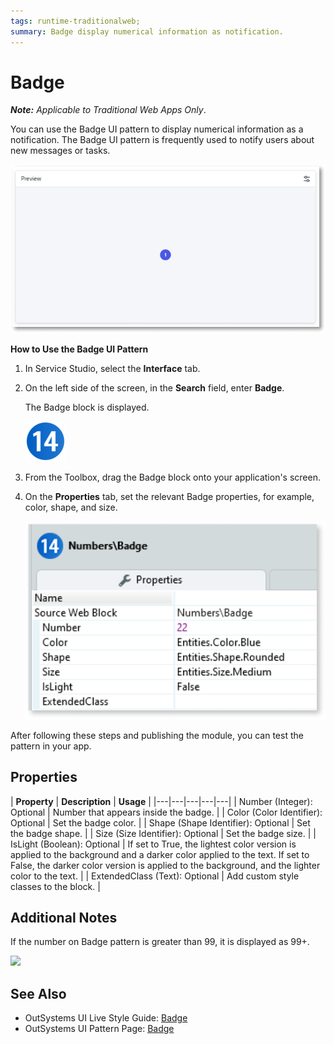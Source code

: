 ```yaml
---
tags: runtime-traditionalweb; 
summary: Badge display numerical information as notification.
---
```


# Badge

 **_Note:_**  _Applicable to Traditional Web Apps Only_.

You can use the Badge UI pattern to display numerical information as a notification. The Badge UI pattern is frequently used to notify users about new messages or tasks.  

![](<images/badge-image-7.png>)

**How to Use the Badge UI Pattern**


1. In Service Studio, select the **Interface** tab.
2. On the left side of the screen, in the **Search** field, enter **Badge**.

    The Badge block is displayed.

    ![](<images/badge-image-9.png>)

3. From the Toolbox, drag the Badge block onto your application's screen.
4. On the **Properties** tab, set the relevant Badge properties, for example, color, shape, and size.

    ![](<images/badge-image-8.png>)


After following these steps and publishing the module, you can test the pattern in your app.
     


## Properties

| **Property** |  **Description** |  **Usage** |
|---|---|---|---|---|
| Number (Integer): Optional  | Number that appears inside the badge. | 
| Color (Color Identifier): Optional  | Set the badge color. | 
| Shape (Shape Identifier): Optional  | Set the badge shape. | 
| Size (Size Identifier): Optional  | Set the badge size. |
| IsLight (Boolean): Optional  | If set to True, the lightest color version is applied to the background and a darker color applied to the text. If set to False, the darker color version is applied to the background, and the lighter color to the text. |
| ExtendedClass (Text): Optional |  Add custom style classes to the block. | 


## Additional Notes

If the number on Badge pattern is greater than 99, it is displayed as 99+.

![](<images/badge-image-6.png>)



  ## See Also

* OutSystems UI Live Style Guide: [Badge](https://outsystemsui.outsystems.com/WebStyleGuidePreview/Badge.aspx)
* OutSystems UI Pattern Page: [Badge](https://outsystemsui.outsystems.com/OutSystemsUIWebsite/PatternDetail?PatternId=7)

 